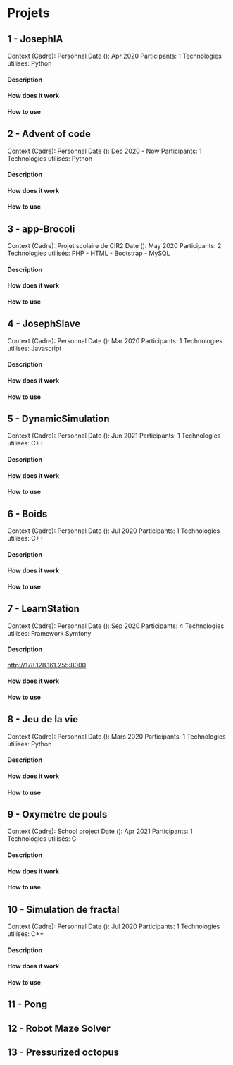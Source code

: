 # Projets


## 1 - JosephIA

Context (Cadre): Personnal
Date (): Apr 2020
Participants: 1
Technologies utilisés: Python

#### Description

#### How does it work

#### How to use



## 2 - Advent of code

Context (Cadre): Personnal
Date (): Dec 2020 - Now
Participants: 1
Technologies utilisés: Python

#### Description

#### How does it work

#### How to use


## 3 - app-Brocoli

Context (Cadre): Projet scolaire de CIR2 
Date (): May 2020
Participants: 2
Technologies utilisés: PHP - HTML - Bootstrap - MySQL

#### Description

#### How does it work

#### How to use


## 4 - JosephSlave

Context (Cadre): Personnal
Date (): Mar 2020
Participants: 1
Technologies utilisés: Javascript

#### Description

#### How does it work

#### How to use


## 5 - DynamicSimulation

Context (Cadre): Personnal
Date (): Jun 2021
Participants: 1
Technologies utilisés: C++

#### Description

#### How does it work

#### How to use


## 6 - Boids

Context (Cadre): Personnal
Date (): Jul 2020
Participants: 1
Technologies utilisés: C++

#### Description

#### How does it work

#### How to use


## 7 - LearnStation

Context (Cadre): Personnal
Date (): Sep 2020
Participants: 4
Technologies utilisés: Framework Symfony

#### Description
http://178.128.161.255:8000
#### How does it work

#### How to use


## 8 - Jeu de la vie

Context (Cadre): Personnal
Date (): Mars 2020
Participants: 1
Technologies utilisés: Python

#### Description

#### How does it work

#### How to use


## 9 - Oxymètre de pouls

Context (Cadre): School project
Date (): Apr 2021
Participants: 1
Technologies utilisés: C

#### Description

#### How does it work

#### How to use


## 10 - Simulation de fractal

Context (Cadre): Personnal
Date (): Jul 2020
Participants: 1
Technologies utilisés: C++

#### Description

#### How does it work

#### How to use

## 11 - Pong

## 12 - Robot Maze Solver

## 13 - Pressurized octopus
